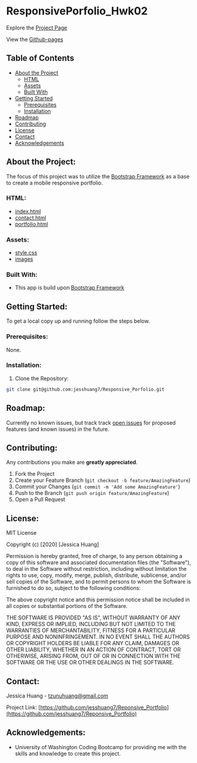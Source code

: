 # ResponsivePorfolio_Hwk02

Explore the [Project Page](https://github.com/jesshuang7/Reponsive_Portfolio)

View the [Github-pages](https://jesshuang7.github.io/Reponsive_Portfolio)

## Table of Contents

* [About the Project](#about-the-project)
  * [HTML](#html)
  * [Assets](#Assets)
  * [Built With](#built-with)
* [Getting Started](#getting-started)
  * [Prerequisites](#prerequisites)
  * [Installation](#installation)
* [Roadmap](#roadmap)
* [Contributing](#contributing)
* [License](#License)
* [Contact](#contact)
* [Acknowledgements](#acknowledgements)

## About the Project:
The focus of this project was to utilize the [Bootstrap Framework](https://getbootstrap.com/) as a base to create a mobile responsive portfolio.

### HTML:
* [index.html](https://github.com/jesshuang7/Reponsive_Portfolio/blob/master/contact.html)
* [contact.html](https://github.com/jesshuang7/Reponsive_Portfolio/blob/master/contact.html)
* [portfolio.html](https://github.com/jesshuang7/Reponsive_Portfolio/blob/master/portfolio.html)

### Assets:
* [style.css](https://github.com/jesshuang7/Reponsive_Portfolio/blob/master/Assets/css/style.css)
* [images](https://github.com/jesshuang7/Reponsive_Portfolio/tree/master/Assets/Images)

### Built With:
* This app is build upon [Bootstrap Framework](https://getbootstrap.com/)

## Getting Started:
To get a local copy up and running follow the steps below.

### Prerequisites:
None.

### Installation:
1. Clone the Repository:
```sh
git clone git@github.com:jesshuang7/Responsive_Porfolio.git
```

## Roadmap:
Currently no known issues, but track track [open issues](https://github.com/jesshuang7/Reponsive_Portfolio/issues ) for proposed features (and known issues) in the future.


## Contributing:
Any contributions you make are **greatly appreciated**.

1. Fork the Project
2. Create your Feature Branch (`git checkout -b feature/AmazingFeature`)
3. Commit your Changes (`git commit -m 'Add some AmazingFeature'`)
4. Push to the Branch (`git push origin feature/AmazingFeature`)
5. Open a Pull Request

## License:

MIT License

Copyright (c) [2020] [Jessica Huang]

Permission is hereby granted, free of charge, to any person obtaining a copy
of this software and associated documentation files (the "Software"), to deal
in the Software without restriction, including without limitation the rights
to use, copy, modify, merge, publish, distribute, sublicense, and/or sell
copies of the Software, and to permit persons to whom the Software is
furnished to do so, subject to the following conditions:

The above copyright notice and this permission notice shall be included in all
copies or substantial portions of the Software.

THE SOFTWARE IS PROVIDED "AS IS", WITHOUT WARRANTY OF ANY KIND, EXPRESS OR
IMPLIED, INCLUDING BUT NOT LIMITED TO THE WARRANTIES OF MERCHANTABILITY,
FITNESS FOR A PARTICULAR PURPOSE AND NONINFRINGEMENT. IN NO EVENT SHALL THE
AUTHORS OR COPYRIGHT HOLDERS BE LIABLE FOR ANY CLAIM, DAMAGES OR OTHER
LIABILITY, WHETHER IN AN ACTION OF CONTRACT, TORT OR OTHERWISE, ARISING FROM,
OUT OF OR IN CONNECTION WITH THE SOFTWARE OR THE USE OR OTHER DEALINGS IN THE
SOFTWARE.

## Contact:
Jessica Huang - tzunuhuang@gmail.com

Project Link: [https://github.com/jesshuang7/Reponsive_Portfolio](https://github.com/jesshuang7/Reponsive_Portfolio)

## Acknowledgements: 
* University of Washington Coding Bootcamp for providing me with the skills and knowledge to create this project. 

